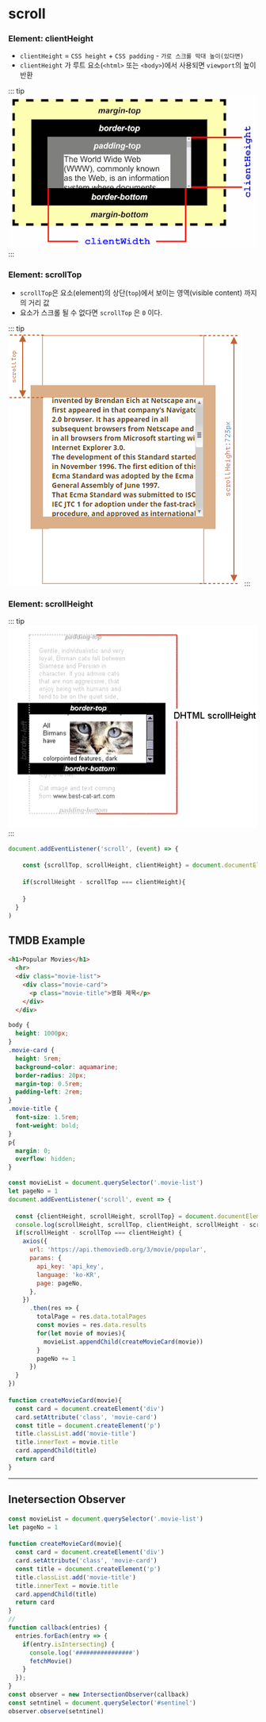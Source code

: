 # scroll

### Element: clientHeight

- `clientHeight` = `CSS height` + `CSS padding` - `가로 스크롤 막대 높이(있다면)`
- `clientHeight` 가 루트 요소(`<html>` 또는 `<body>`)에서 사용되면 `viewport`의 높이 반환

::: tip
![clientHeight](./images/dimensions-client.png)
:::

### Element: scrollTop

- `scrollTop`은 요소(element)의 상단(`top`)에서 보이는 영역(visible content) 까지의 거리 값
- 요소가 스크롤 될 수 없다면 `scrollTop` 은 `0` 이다.

::: tip
![scrollTop](./images/scrolltop.png)
:::

### Element: scrollHeight

::: tip
![scrollheight](./images/scrollheight.png)
:::


```js
document.addEventListener('scroll', (event) => {
     
    const {scrollTop, scrollHeight, clientHeight} = document.documentElement

    if(scrollHeight - scrollTop === clientHeight){

    }
  }
)
```

## TMDB Example

```html
<h1>Popular Movies</h1>
  <hr>
  <div class="movie-list">
    <div class="movie-card">
      <p class="movie-title">영화 제목</p>      
    </div>
  </div>
```

```css
body {
  height: 1000px;
}
.movie-card {
  height: 5rem;
  background-color: aquamarine;
  border-radius: 20px;
  margin-top: 0.5rem;
  padding-left: 2rem;
}
.movie-title {
  font-size: 1.5rem;
  font-weight: bold;
}
p{
  margin: 0;
  overflow: hidden;
}

```


```js
const movieList = document.querySelector('.movie-list')
let pageNo = 1
document.addEventListener('scroll', event => {

  const {clientHeight, scrollHeight, scrollTop} = document.documentElement
  console.log(scrollHeight, scrollTop, clientHeight, scrollHeight - scrollTop)
  if(scrollHeight - scrollTop === clientHeight) {    
    axios({      
      url: 'https://api.themoviedb.org/3/movie/popular',
      params: {
        api_key: 'api_key',
        language: 'ko-KR',
        page: pageNo,
      },
    })
      .then(res => {
        totalPage = res.data.totalPages
        const movies = res.data.results
        for(let movie of movies){
          movieList.appendChild(createMovieCard(movie))
        }
        pageNo += 1
      })
  }
})

function createMovieCard(movie){
  const card = document.createElement('div')
  card.setAttribute('class', 'movie-card')
  const title = document.createElement('p')
  title.classList.add('movie-title')
  title.innerText = movie.title
  card.appendChild(title)
  return card
}
```
---------------
## Inetersection Observer

```js
const movieList = document.querySelector('.movie-list')
let pageNo = 1

function createMovieCard(movie){
  const card = document.createElement('div')
  card.setAttribute('class', 'movie-card')
  const title = document.createElement('p')
  title.classList.add('movie-title')
  title.innerText = movie.title
  card.appendChild(title)
  return card
}
// 
function callback(entries) {
  entries.forEach(entry => {
    if(entry.isIntersecting) {
      console.log('################')
      fetchMovie()
    }
  });
}
const observer = new IntersectionObserver(callback)
const setntinel = document.querySelector('#sentinel')
observer.observe(setntinel)
```